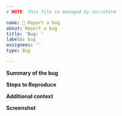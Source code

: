 ```yaml
---
# NOTE: this file is managed by terraform

name: 🐛 Report a bug
about: Report a bug
title: 'Bug: '
labels: bug
assignees: ''
type: Bug

---
```


**Summary of the bug**


**Steps to Reproduce**


**Additional context**


**Screenshot**
